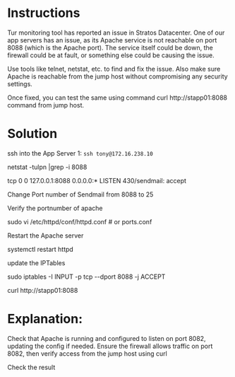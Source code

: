 # Instructions

Tur monitoring tool has reported an issue in Stratos Datacenter. One of our app servers has an issue, as its Apache service is not reachable on port 8088 (which is the Apache port). The service itself could be down, the firewall could be at fault, or something else could be causing the issue.

Use tools like telnet, netstat, etc. to find and fix the issue. Also make sure Apache is reachable from the jump host without compromising any security settings.

Once fixed, you can test the same using command curl http://stapp01:8088 command from jump host.

# Solution

ssh into the App Server 1: `ssh tony@172.16.238.10`

netstat -tulpn |grep -i 8088

tcp        0      0 127.0.0.1:8088          0.0.0.0:*               LISTEN      430/sendmail: accept

Change Port number of Sendmail from 8088 to 25

Verify the portnumber of apache

sudo vi /etc/httpd/conf/httpd.conf   # or ports.conf

Restart the Apache server

systemctl restart httpd

update the IPTables

sudo iptables -I INPUT -p tcp --dport 8088 -j ACCEPT

curl http://stapp01:8088

# Explanation:

Check that Apache is running and configured to listen on port 8082, updating the config if needed. Ensure the firewall allows traffic on port 8082, then verify access from the jump host using curl

Check the result 
